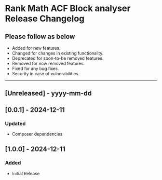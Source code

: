 # Rank Math ACF Block analyser Release Changelog

## Please follow as below

- Added for new features.
- Changed for changes in existing functionality.
- Deprecated for soon-to-be removed features.
- Removed for now removed features.
- Fixed for any bug fixes.
- Security in case of vulnerabilities.

---

## [Unreleased] - yyyy-mm-dd

## [0.0.1] - 2024-12-11

### Updated

- Composer dependencies

## [1.0.0] - 2024-12-11

### Added
- Initial Release